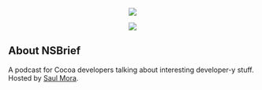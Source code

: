 <p align="center"><a href="http://nsbrief.com" target="_blank"><img src="http://nsbrief.com/images/logo-nsbrief.png"></a></p>
<p align="center"><a href="http://nsbrief.com" target="_blank"><img src="http://nsbrief.com/images/logo-nsbrief.svg"></a></p>

## About NSBrief
A podcast for Cocoa developers talking about interesting developer-y stuff. Hosted by <a href="https://twitter.com/casademora" target="_blank">Saul Mora</a>.
